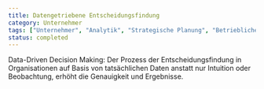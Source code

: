 ```yaml
---
title: Datengetriebene Entscheidungsfindung
category: Unternehmer
tags: ["Unternehmer", "Analytik", "Strategische Planung", "Betriebliche Effizienz"]
status: completed
---
```

Data-Driven Decision Making: Der Prozess der Entscheidungsfindung in Organisationen auf Basis von tatsächlichen Daten anstatt nur Intuition oder Beobachtung, erhöht die Genauigkeit und Ergebnisse.